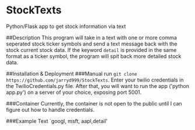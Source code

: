 # StockTexts
Python/Flask app to get stock information via text

##Description
This program will take in a text with one or more comma seperated stock ticker symbols and send a text message back with the stock current stock data.  If the keyword `detail` is provided in the same format as a ticker symbol, the program will spit back more detailed stock data.

##Installation & Deployment
###Manual
run `git clone https://github.com/jarryd999/StockTexts`.  Enter your twilio credentials in the TwilioCredentials.py file.  After that, you will want to run the app ('python app.py') on a server of your choice, exposing port 5001.

###Container
Currently, the container is not open to the public until I can figure out how to handle credentials.

###Example Text
`googl, msft, aapl,detail'

